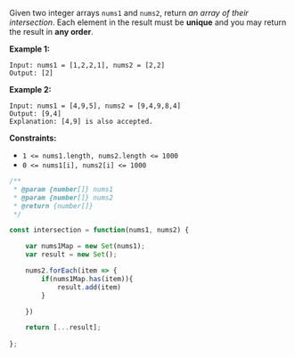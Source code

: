 Given two integer arrays `nums1` and `nums2`, return *an array of their intersection*. Each element in the result must be __unique__ and you may return the result in __any order__.

 
__Example 1:__
```
Input: nums1 = [1,2,2,1], nums2 = [2,2]
Output: [2]
```

__Example 2:__
```
Input: nums1 = [4,9,5], nums2 = [9,4,9,8,4]
Output: [9,4]
Explanation: [4,9] is also accepted.
```

__Constraints:__

* `1 <= nums1.length, nums2.length <= 1000`
* `0 <= nums1[i], nums2[i] <= 1000`

```javascript
/**
 * @param {number[]} nums1
 * @param {number[]} nums2
 * @return {number[]}
 */

const intersection = function(nums1, nums2) {

    var nums1Map = new Set(nums1);
    var result = new Set();

    nums2.forEach(item => {
        if(nums1Map.has(item)){
            result.add(item)
        }

    })

    return [...result];
    
};
```